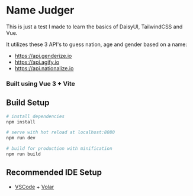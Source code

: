 # Name Judger

This is just a test I made to learn the basics of DaisyUI, TailwindCSS and Vue.

It utilizes these 3 API's to guess nation, age and gender based on a name:

- https://api.genderize.io
- https://api.agify.io
- https://api.nationalize.io

### Built using Vue 3 + Vite


## Build Setup

``` bash
# install dependencies
npm install

# serve with hot reload at localhost:8080
npm run dev

# build for production with minification
npm run build

```

## Recommended IDE Setup

- [VSCode](https://code.visualstudio.com/) + [Volar](https://marketplace.visualstudio.com/items?itemName=johnsoncodehk.volar)
